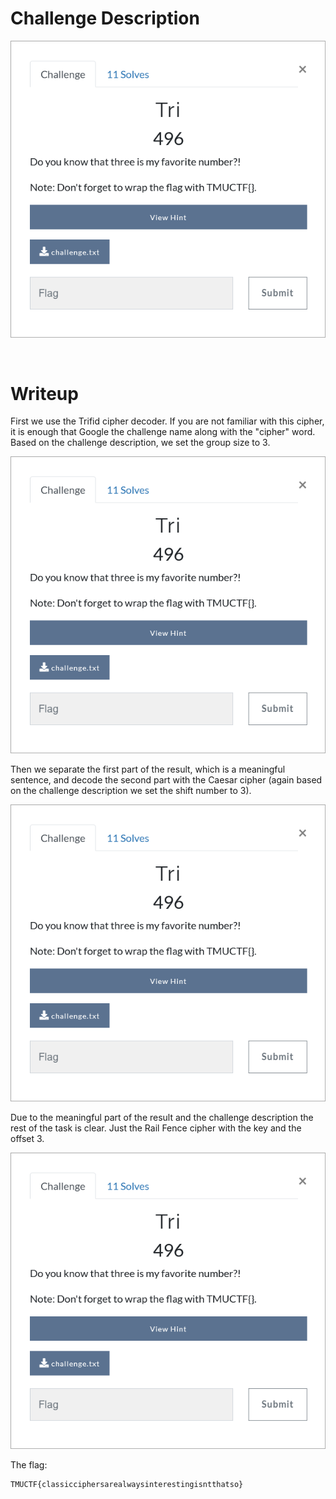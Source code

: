# Challenge Description
<p align="center">
  <img src="Challenge.png">
</p>
<br>

# Writeup
First we use the Trifid cipher decoder. If you are not familiar with this cipher, it is enough that Google the challenge name along with the "cipher" word.
Based on the challenge description, we set the group size to 3.
<p align="center">
  <img src="Challenge.png">
</p>

Then we separate the first part of the result, which is a meaningful sentence, and decode the second part with the Caesar cipher (again based on the challenge description we set the shift number to 3).
<p align="center">
  <img src="Challenge.png">
</p>

Due to the meaningful part of the result and the challenge description the rest of the task is clear. Just the Rail Fence cipher with the key and the offset 3.
<p align="center">
  <img src="Challenge.png">
</p>

The flag:
```
TMUCTF{classicciphersarealwaysinterestingisntthatso}
```
